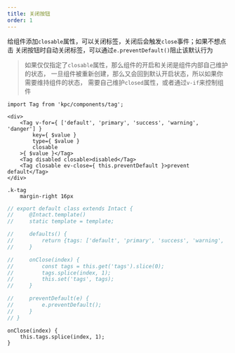```yaml
---
title: 关闭按钮
order: 1
---
```


给组件添加`closable`属性，可以关闭标签，关闭后会触发`close`事件；如果不想点击
关闭按钮时自动关闭标签，可以通过`e.preventDefault()`阻止该默认行为

> 如果仅仅指定了`closable`属性，那么组件的开启和关闭是组件内部自己维护的状态，
> 一旦组件被重新创建，那么又会回到默认开启状态，所以如果你需要维持组件的状态，
> 需要自己维护`closed`属性，或者通过`v-if`来控制组件

```vdt
import Tag from 'kpc/components/tag';

<div>
    <Tag v-for={ ['default', 'primary', 'success', 'warning', 'danger'] }
        key={ $value }
        type={ $value }
        closable
    >{ $value }</Tag>
    <Tag disabled closable>disabled</Tag>
    <Tag closable ev-close={ this.preventDefault }>prevent default</Tag>
</div>
```

```styl
.k-tag
    margin-right 16px
```

```js
// export default class extends Intact {
//     @Intact.template()
//     static template = template;

//     defaults() {
//         return {tags: ['default', 'primary', 'success', 'warning', 'danger']};
//     }

//     onClose(index) {
//         const tags = this.get('tags').slice(0);
//         tags.splice(index, 1);
//         this.set('tags', tags);
//     }

//     preventDefault(e) {
//         e.preventDefault();
//     }
// }
```

```vue-methods
onClose(index) {
    this.tags.splice(index, 1);
}
```
